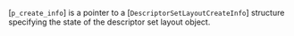 [`p_create_info`] is a pointer to a
[`DescriptorSetLayoutCreateInfo`] structure specifying the state of
the descriptor set layout object.